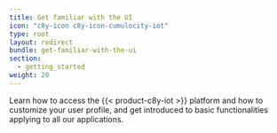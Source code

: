 ```yaml
---
title: Get familiar with the UI
icon: "c8y-icon c8y-icon-cumulocity-iot"
type: root
layout: redirect
bundle: get-familiar-with-the-ui
section:
  - getting_started
weight: 20
---
```


Learn how to access the {{< product-c8y-iot >}} platform and how to customize your user profile, and get introduced to basic functionalities applying to all our applications.
